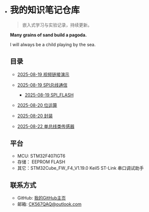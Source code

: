 - # 我的知识笔记仓库

  > 嵌入式学习与实验记录，持续更新。
  
  **Many grains of sand build a pagoda.**
  
  I will always be a child playing by the sea.
  
  
  
  ## 目录
  
  - [2025-08-19 视频链接演示](./demo.md)
  - [2025-08-19 SPI总线通信](./SPI_FLASH.md)
    - [2025-08-19 SPI_FLASH](./SPI_FLASH)
  
  - [2025-08-20 位运算](./位运算.md)
  - [2025-08-20 封装](./Package封装.md)
  - [2025-08-22 单总线类传感器](./单总线类传感器.md)
  
  
  
  ## 平台
  
  - MCU:	STM32F407IGT6	
  - 存储：  EEPROM FLASH
  - 其它：STM32Cube_FW_F4_V1.19.0     Keil5    ST-Link    串口调试助手
  
  
  
  ## 联系方式
  
  - GitHub: [我的GitHub主页](https://github.com/CK567QAQ)
  - 邮箱: CK567QAQ@outlook.com